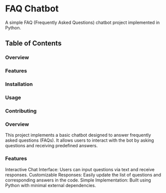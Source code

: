 # FAQ Chatbot
A simple FAQ (Frequently Asked Questions) chatbot project implemented in Python.

## Table of Contents
### Overview
### Features
### Installation
### Usage
### Contributing


### Overview
This project implements a basic chatbot designed to answer frequently asked questions (FAQs). It allows users to interact with the bot by asking questions and receiving predefined answers.

### Features
Interactive Chat Interface: Users can input questions via text and receive responses.
Customizable Responses: Easily update the list of questions and corresponding answers in the code.
Simple Implementation: Built using Python with minimal external dependencies.
